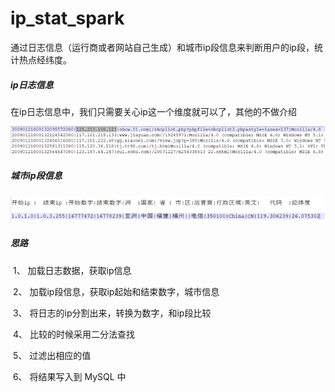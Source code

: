 # ip_stat_spark
通过日志信息（运行商或者网站自己生成）和城市ip段信息来判断用户的ip段，统计热点经纬度。

##### **ip日志信息**

在ip日志信息中，我们只需要关心ip这一个维度就可以了，其他的不做介绍

 ![1540299702597](assets/1540299702597.png)

##### **城市ip段信息**

 ![1540299728959](assets/1540299728959.png)

##### **思路**

​	1、 加载日志数据，获取ip信息

​	2、 加载ip段信息，获取ip起始和结束数字，城市信息

​	3、 将日志的ip分割出来，转换为数字，和ip段比较

​	4、 比较的时候采用二分法查找

​	5、 过滤出相应的值

​	6、 将结果写入到 MySQL 中